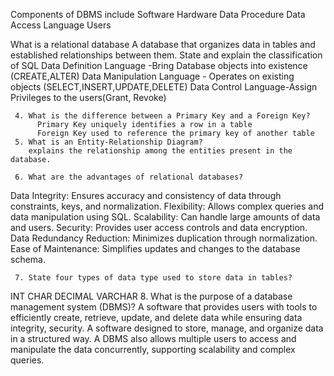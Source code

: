 Components of DBMS include
Software
Hardware
Data
Procedure
Data Access Language
Users

What is a relational database A database that organizes data in tables and established relationships between them. 
State and explain the classification of SQL
Data Definition Language -Bring Database objects into existence     (CREATE,ALTER)
Data Manipulation Language - Operates on existing objects (SELECT,INSERT,UPDATE,DELETE)
Data Control Language-Assign Privileges to the users(Grant, Revoke)

     4. What is the difference between a Primary Key and a Foreign Key?
          Primary Key uniquely identifies a row in a table 
          Foreign Key used to reference the primary key of another table
     5. What is an Entity-Relationship Diagram?
		explains the relationship among the entities present in the database.
     
     6. What are the advantages of relational databases?
Data Integrity: Ensures accuracy and consistency of data through constraints, keys, and normalization.
Flexibility: Allows complex queries and data manipulation using SQL.
Scalability: Can handle large amounts of data and users.
Security: Provides user access controls and data encryption.
Data Redundancy Reduction: Minimizes duplication through normalization.
Ease of Maintenance: Simplifies updates and changes to the database schema.

     
     7. State four types of data type used to store data in tables?
INT
CHAR
DECIMAL
VARCHAR
    8. What is the purpose of a database management system (DBMS)?
A software that  provides users with tools to efficiently create, retrieve, update, and delete data while ensuring data integrity, security.
A software designed to store, manage, and organize data in a structured way.
A DBMS also allows multiple users to access and manipulate the data concurrently, supporting scalability and complex queries.



